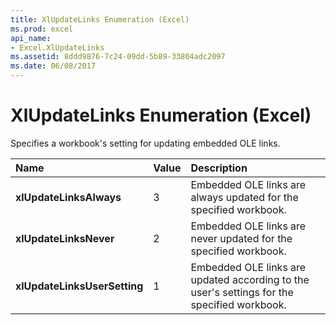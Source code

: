 ```yaml
---
title: XlUpdateLinks Enumeration (Excel)
ms.prod: excel
api_name:
- Excel.XlUpdateLinks
ms.assetid: 8ddd9876-7c24-09dd-5b89-33804adc2097
ms.date: 06/08/2017
---
```



# XlUpdateLinks Enumeration (Excel)

Specifies a workbook's setting for updating embedded OLE links.



|**Name**|**Value**|**Description**|
|:-----|:-----|:-----|
| **xlUpdateLinksAlways**|3|Embedded OLE links are always updated for the specified workbook.|
| **xlUpdateLinksNever**|2|Embedded OLE links are never updated for the specified workbook.|
| **xlUpdateLinksUserSetting**|1|Embedded OLE links are updated according to the user's settings for the specified workbook.|

